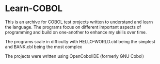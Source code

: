 # Learn-COBOL
This is an archive for COBOL test projects written to understand and learn the language. 
The programs focus on different important aspects of programming and build on one-another to enhance my skills over time.

The programs scale in difficulty with HELLO-WORLD.cbl being the simplest and BANK.cbl being the most complex

The projects were written using OpenCobolIDE (formerly GNU Cobol)
